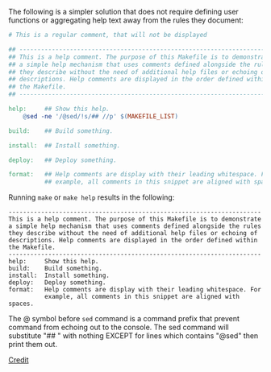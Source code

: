The following is a simpler solution that does not require defining user functions or aggregating help text away from the rules they document:

```makefile
# This is a regular comment, that will not be displayed

## ----------------------------------------------------------------------
## This is a help comment. The purpose of this Makefile is to demonstrate
## a simple help mechanism that uses comments defined alongside the rules
## they describe without the need of additional help files or echoing of
## descriptions. Help comments are displayed in the order defined within
## the Makefile.
## ----------------------------------------------------------------------

help:     ## Show this help.
	@sed -ne '/@sed/!s/## //p' $(MAKEFILE_LIST)

build:    ## Build something.

install:  ## Install something.

deploy:   ## Deploy something.

format:   ## Help comments are display with their leading whitespace. For
          ## example, all comments in this snippet are aligned with spaces.
```

Running `make` or `make help` results in the following:

```
----------------------------------------------------------------------
This is a help comment. The purpose of this Makefile is to demonstrate
a simple help mechanism that uses comments defined alongside the rules
they describe without the need of additional help files or echoing of
descriptions. Help comments are displayed in the order defined within
the Makefile.
----------------------------------------------------------------------
help:     Show this help.
build:    Build something.
install:  Install something.
deploy:   Deploy something.
format:   Help comments are display with their leading whitespace. For
          example, all comments in this snippet are aligned with spaces.
```

The @ symbol before `sed` command is a command prefix that prevent command from echoing out to the console.
The sed command will substitute "## " with nothing EXCEPT for lines which contains "@sed" then print them out.

[Credit](https://stackoverflow.com/a/47107132)
